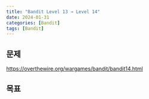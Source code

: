 ```yaml
---
title: "Bandit Level 13 → Level 14"
date: 2024-01-31
categories: [Bandit]
tags: [Bandit]
---
```


## 문제
<https://overthewire.org/wargames/bandit/bandit14.html>

## 목표